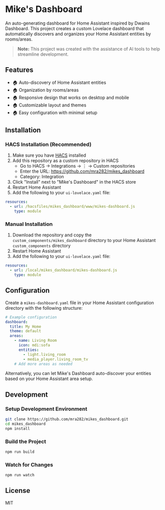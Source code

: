 # Mike's Dashboard

An auto-generating dashboard for Home Assistant inspired by Dwains Dashboard. This project creates a custom Lovelace dashboard that automatically discovers and organizes your Home Assistant entities by rooms/areas.

> **Note:** This project was created with the assistance of AI tools to help streamline development.

## Features

- 🏠 Auto-discovery of Home Assistant entities
- 🏠 Organization by rooms/areas
- 🏠 Responsive design that works on desktop and mobile
- 🏠 Customizable layout and themes
- 🏠 Easy configuration with minimal setup

## Installation

### HACS Installation (Recommended)

1. Make sure you have [HACS](https://hacs.xyz/) installed
2. Add this repository as a custom repository in HACS
   - Go to HACS → Integrations → ⋮ → Custom repositories
   - Enter the URL: https://github.com/mra282/mikes_dashboard
   - Category: Integration
3. Click "Install" next to "Mike's Dashboard" in the HACS store
4. Restart Home Assistant
5. Add the following to your `ui-lovelace.yaml` file:

```yaml
resources:
  - url: /hacsfiles/mikes_dashboard/www/mikes-dashboard.js
    type: module
```

### Manual Installation

1. Download the repository and copy the `custom_components/mikes_dashboard` directory to your Home Assistant `custom_components` directory
2. Restart Home Assistant
3. Add the following to your `ui-lovelace.yaml` file:

```yaml
resources:
  - url: /local/mikes_dashboard/mikes-dashboard.js
    type: module
```

## Configuration

Create a `mikes-dashboard.yaml` file in your Home Assistant configuration directory with the following structure:

```yaml
# Example configuration
dashboard:
  title: My Home
  theme: default
  areas:
    - name: Living Room
      icon: mdi:sofa
      entities:
        - light.living_room
        - media_player.living_room_tv
    # Add more areas as needed
```

Alternatively, you can let Mike's Dashboard auto-discover your entities based on your Home Assistant area setup.

## Development

### Setup Development Environment

```bash
git clone https://github.com/mra282/mikes_dashboard.git
cd mikes_dashboard
npm install
```

### Build the Project

```bash
npm run build
```

### Watch for Changes

```bash
npm run watch
```

## License

MIT
